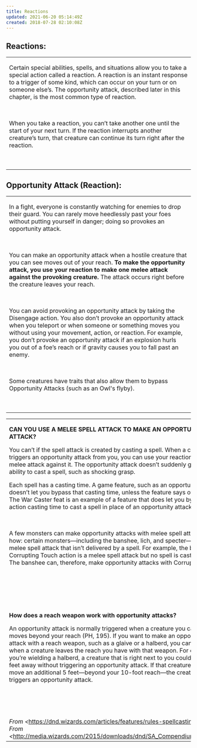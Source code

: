 ```yaml
---
title: Reactions
updated: 2021-06-20 05:14:49Z
created: 2018-07-28 02:10:08Z
---
```


## **Reactions:**

<table><tbody><tr class="odd"><td><p>Certain special abilities, spells, and situations allow you to take a special action called a reaction. A reaction is an instant response to a trigger of some kind, which can occur on your turn or on someone else’s. The opportunity attack, described later in this chapter, is the most common type of reaction.</p><p> </p><p>When you take a reaction, you can’t take another one until the start of your next turn. If the reaction interrupts another creature’s turn, that creature can continue its turn right after the reaction.</p><p> </p></td></tr></tbody></table>

## **Opportunity Attack (Reaction):**

<table><tbody><tr class="odd"><td><p>In a fight, everyone is constantly watching for enemies to drop their guard. You can rarely move heedlessly past your foes without putting yourself in danger; doing so provokes an opportunity attack.</p><p> </p><p>You can make an opportunity attack when a hostile creature that you can see moves out of your reach. <strong>To make the opportunity attack, you use your reaction to make one melee attack against the provoking creature.</strong> The attack occurs right before the creature leaves your reach.</p><p> </p><p>You can avoid provoking an opportunity attack by taking the Disengage action. You also don’t provoke an opportunity attack when you teleport or when someone or something moves you without using your movement, action, or reaction. For example, you don’t provoke an opportunity attack if an explosion hurls you out of a foe’s reach or if gravity causes you to fall past an enemy.</p><p> </p><p>Some creatures have traits that also allow them to bypass Opportunity Attacks (such as an Owl's flyby).</p><p> </p></td></tr></tbody></table>

<table><tbody><tr class="odd"><td><p><strong>CAN YOU USE A MELEE SPELL ATTACK TO MAKE AN OPPORTUNITY ATTACK?</strong></p><p>You can’t if the spell attack is created by casting a spell. When a creature triggers an opportunity attack from you, you can use your reaction to make a melee attack against it. The opportunity attack doesn’t suddenly give you the ability to cast a spell, such as shocking grasp.</p><p>Each spell has a casting time. A game feature, such as an opportunity attack, doesn’t let you bypass that casting time, unless the feature says otherwise. The War Caster feat is an example of a feature that does let you bypass a 1-action casting time to cast a spell in place of an opportunity attack.</p><p> </p><p>A few monsters can make opportunity attacks with melee spell attacks. Here’s how: certain monsters—including the banshee, lich, and specter—have a melee spell attack that isn’t delivered by a spell. For example, the banshee’s Corrupting Touch action is a melee spell attack but no spell is cast to make it. The banshee can, therefore, make opportunity attacks with Corrupting Touch.</p><p> </p><p> </p><p> </p><p><strong>How does a reach weapon work with opportunity attacks?</strong></p><p>An opportunity attack is normally triggered when a creature you can see moves beyond your reach (PH, 195). If you want to make an opportunity attack with a reach weapon, such as a glaive or a halberd, you can do so when a creature leaves the reach you have with that weapon. For example, if you’re wielding a halberd, a creature that is right next to you could move 5 feet away without triggering an opportunity attack. If that creature tries to move an additional 5 feet—beyond your 10-foot reach—the creature then triggers an opportunity attack.</p><p> </p><p> </p></td></tr><tr class="even"><td><em>From &lt;</em><a href="https://dnd.wizards.com/articles/features/rules-spellcasting">https://dnd.wizards.com/articles/features/rules-spellcasting</a><em>&gt;<br />
From &lt;</em><a href="http://media.wizards.com/2015/downloads/dnd/SA_Compendium_1.01.pdf">http://media.wizards.com/2015/downloads/dnd/SA_Compendium_1.01.pdf</a><em>&gt;</em></td></tr></tbody></table>
